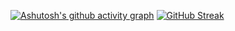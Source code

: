 [![Ashutosh's github activity graph](https://github-readme-activity-graph.vercel.app/graph?username=mist258&theme=github-compact)](https://github.com/ashutosh00710/github-readme-activity-graph)
[![GitHub Streak](https://github-readme-streak-stats.herokuapp.com?user=mist258theme=blue-green)](https://git.io/streak-stats)
